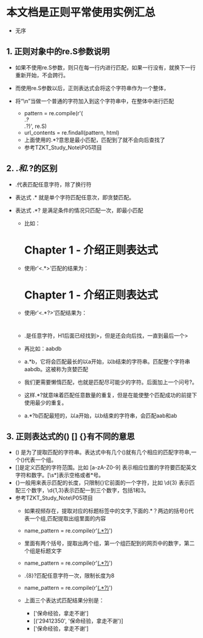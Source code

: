 # 本文档是正则平常使用实例汇总
  - 无序


## 1. 正则对象中的re.S参数说明
- 如果不使用re.S参数，则只在每一行内进行匹配，如果一行没有，就换下一行重新开始，不会跨行。
- 而使用re.S参数以后，正则表达式会将这个字符串作为一个整体，
- 将“\n”当做一个普通的字符加入到这个字符串中，在整体中进行匹配

    - pattern = re.compile(r'(<div class="j-r-list-c">.*?</div>.*?</div>)', re.S)
    - url_contents = re.findall(pattern, html)
    - 上面使用的.*?意思是最小匹配，匹配到了就不会向后查找了
    - 参考TZKT_Study_Note\P05项目
    
## 2. .*和.*?的区别
- .代表匹配任意字符，除了换行符
- 表达式 .* 就是单个字符匹配任意次，即贪婪匹配。 
- 表达式 .*? 是满足条件的情况只匹配一次，即最小匹配

    - 比如：<H1>Chapter 1 - 介绍正则表达式</H1>
    - 使用r'<.*>'匹配的结果为：<H1>Chapter 1 - 介绍正则表达式</H1>
    - 使用r'<.*?>'匹配结果为：<H1>
    - .是任意字符，H1后面已经找到>，但是还会向后找，一直到最后一个>
    
    - 再比如：aabdb
    - a.*b，它将会匹配最长的以a开始，以b结束的字符串。匹配整个字符串aabdb。这被称为贪婪匹配
    - 我们更需要懒惰匹配，也就是匹配尽可能少的字符。后面加上一个问号?。
    - 这样.*?就意味着匹配任意数量的重复，但是在能使整个匹配成功的前提下使用最少的重复。
    - a.*?b匹配最短的，以a开始，以b结束的字符串，会匹配aab和ab
    
## 3. 正则表达式的() [] {}有不同的意思
- () 是为了提取匹配的字符串。表达式中有几个()就有几个相应的匹配字符串,一个()代表一个组。
- []是定义匹配的字符范围。比如 [a-zA-Z0-9] 表示相应位置的字符要匹配英文字符和数字。[\s*]表示空格或者*号。
- {}一般用来表示匹配的长度，只限制{}它前面的一个字符，比如 \d{3} 表示匹配三个数字，\d{1,3}表示匹配一到三个数字，包括1和3。
- 参考TZKT_Study_Note\P05项目
    - 如果视频存在，提取对应的标题标签中的文字,下面的.*？两边的括号()代表一个组,匹配提取出组里面的内容
    - name_pattern = re.compile(r'<a href="/detail-.*?.html">(.*?)</a>')
    - 里面有两个括号，提取出两个组，第一个组匹配到的网页中的数字，第二个组是标题文字
    - name_pattern = re.compile(r'<a href="/detail-(.*?).html">(.*?)</a>')
    - .{8}?匹配任意字符一次，限制长度为8
    - name_pattern = re.compile(r'<a href="/detail-.{8}?.html">(.*?)</a>')
    
    - 上面三个表达式匹配结果分别是：
        - ['保命经验，拿走不谢']
        - [('29412350', '保命经验，拿走不谢')]
        - ['保命经验，拿走不谢']
        
    